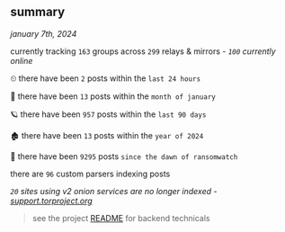 
## summary
_january 7th, 2024_

currently tracking `163` groups across `299` relays & mirrors - _`100` currently online_

⏲ there have been `2` posts within the `last 24 hours`

🦈 there have been `13` posts within the `month of january`

🪐 there have been `957` posts within the `last 90 days`

🏚 there have been `13` posts within the `year of 2024`

🦕 there have been `9295` posts `since the dawn of ransomwatch`

there are `96` custom parsers indexing posts

_`20` sites using v2 onion services are no longer indexed - [support.torproject.org](https://support.torproject.org/onionservices/v2-deprecation/)_

> see the project [README](https://github.com/joshhighet/ransomwatch#ransomwatch--) for backend technicals
